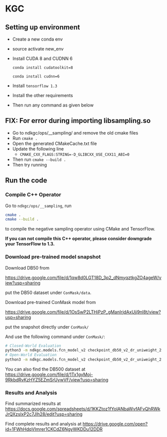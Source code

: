 # KGC

## Setting up environment
- Create a new conda env
- source activate new_env
- Install CUDA 8 and CUDNN 6

  `conda install cudatoolkit=8`
  
  `conda install cudnn=6`
- Install `tensorflow 1.3`
- Install the other requirements 
- Then run any command as given below

## FIX: For error during importing libsampling.so
- Go to ndkgc/ops/__sampling/ and remove the old cmake files
- Run `cmake .`
- Open the generated CMakeCache.txt file
- Update the following line
  - `CMAKE_CXX_FLAGS:STRING=-D_GLIBCXX_USE_CXX11_ABI=0`
- Then run `cmake --build .`
- Then try running 

## Run the code

### Compile C++ Operator

Go to `ndkgc/ops/__sampling`, run

```bash
cmake .
cmake --build .
```

to compile the negative sampling operator using CMake and TensorFlow.

**If you can not compile this C++ operator, please consider downgrade your TensorFlow to 1.3.**

### Download pre-trained model snapshot

Download DB50 from 

https://drive.google.com/file/d/1qw8d0LGT18D_3p2_dNmyqztkgZO4ageW/view?usp=sharing

put the DB50 dataset under `ConMask/data`.

Download pre-trained ConMask model from

https://drive.google.com/file/d/1OsSwP2LTHiPzP_gManIrjdAxUjj9nl8t/view?usp=sharing

put the snapshot directly under `ConMask/`

And use the following command under `ConMask/`:

```bash
# Closed-World Evaluation
python3 -m ndkgc.models.fcn_model_v2 checkpoint_db50_v2_dr_uniweight_2 data/dbpedia50 --force_eval --layer 3 --conv 2 --lr 1e-2 --keep_prob 0.5 --max_content 512 --pos 1 --neg 4 --noopen --neval 5000 --eval --nofilter
# Open-World Evaluation
python3 -m ndkgc.models.fcn_model_v2 checkpoint_db50_v2_dr_uniweight_2 data/dbpedia50 --force_eval --layer 3 --conv 2 --lr 1e-2 --keep_prob 0.5 --max_content 512 --pos 1 --neg 4 --open --neval 5000 --eval --filter
``` 

You can also find the DB500 dataset at 
https://drive.google.com/file/d/1Tx1gyMoj-9RkbdRvKzHYZ5EZmSrUywVF/view?usp=sharing

### Results and Analysis

Find summarized results at https://docs.google.com/spreadsheets/d/1KKZtoz1fYolANbaWvfAFvQhRWkJrQXzslxP2c7Jlh28/edit?usp=sharing

Find complete results and analysis at https://drive.google.com/open?id=1FWhHdqVImrer1CKCdZ6NgyWKDDu12DDR
